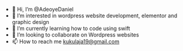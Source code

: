 - 👋 Hi, I’m @AdeoyeDaniel
- 👀 I’m interested in wordpress website development, elementor and graphic design
- 🌱 I’m currently learning how to code using swift
- 💞️ I’m looking to collaborate on Wordpress websites
- 📫 How to reach me kukulaja19@gmail.com

<!---
AdeoyeDaniel/AdeoyeDaniel is a ✨ special ✨ repository because its `README.md` (this file) appears on your GitHub profile.
You can click the Preview link to take a look at your changes.
--->
